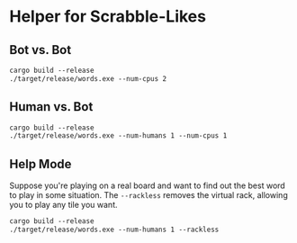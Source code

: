 Helper for Scrabble-Likes
=========================

## Bot vs. Bot

```txt
cargo build --release
./target/release/words.exe --num-cpus 2
```

## Human vs. Bot

```txt
cargo build --release
./target/release/words.exe --num-humans 1 --num-cpus 1
```

## Help Mode

Suppose you're playing on a real board and want to find out the best word to
play in some situation. The `--rackless` removes the virtual rack, allowing
you to play any tile you want.

```txt
cargo build --release
./target/release/words.exe --num-humans 1 --rackless
```
